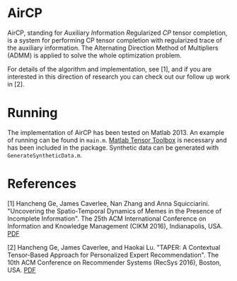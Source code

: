 AirCP
=====
AirCP, standing for *A*uxiliary *I*nformation *R*egularized *CP* tensor completion, is a system for performing CP tensor completion with  regularized trace of the auxiliary information. The Alternating Direction Method of Multipliers (ADMM) is applied to solve the whole optimization problem. 

For details of the algorithm and implementation, see [1], and if you are interested in this direction of research you can check
out our follow up work in [2].

Running
======
The implementation of AirCP has been tested on Matlab 2013. An example of running can be found in `main.m`. [Matlab Tensor Toolbox](http://www.sandia.gov/~tgkolda/TensorToolbox/index-2.6.html) is necessary and has been included in the package. Synthetic data can be generated with `GenerateSyntheticData.m`.

References
====

[1] Hancheng Ge, James Caverlee, Nan Zhang and Anna Squicciarini. "Uncovering the Spatio-Temporal Dynamics of Memes in the Presence of Incomplete Information". The 25th ACM International Conference on Information and Knowledge Management (CIKM 2016), Indianapolis, USA. [PDF](http://students.cse.tamu.edu/hge/papers/Ge_cikm16.pdf) 

[2] Hancheng Ge, James Caverlee, and Haokai Lu. "TAPER: A Contextual Tensor-Based Approach for Personalized Expert Recommendation". The 10th ACM Conference on Recommender Systems (RecSys 2016), Boston, USA. 
[PDF](http://students.cse.tamu.edu/hge/papers/Ge_recsys16.pdf)

